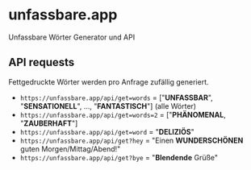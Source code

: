 # unfassbare.app
Unfassbare Wörter Generator und API

## API requests
Fettgedruckte Wörter werden pro Anfrage zufällig generiert.
- `https://unfassbare.app/api/get=words` = ["**UNFASSBAR**", "**SENSATIONELL**", ..., "**FANTASTISCH**"] (alle Wörter)
- `https://unfassbare.app/api/get=words=2` = ["**PHÄNOMENAL**, "**ZAUBERHAFT**"]
- `https://unfassbare.app/api/get=word` = "**DELIZIÖS**"
- `https://unfassbare.app/api/get?hey` = "Einen **WUNDERSCHÖNEN** guten Morgen/Mittag/Abend!"
- `https://unfassbare.app/api/get?bye` = "**Blendende** Grüße"
